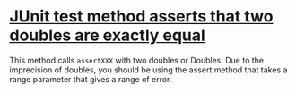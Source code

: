 # [JUnit test method asserts that two doubles are exactly equal](http://fb-contrib.sourceforge.net/bugdescriptions.html#UTAO_JUNIT_ASSERTION_ODDITIES_INEXACT_DOUBLE)

This method calls `assertXXX` with two doubles or Doubles. Due to the imprecision of doubles, you
			should be using the assert method that takes a range parameter that gives a range of error.